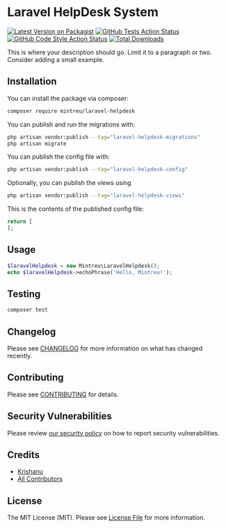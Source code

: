 # Laravel HelpDesk System

[![Latest Version on Packagist](https://img.shields.io/packagist/v/mintreu/laravel-helpdesk.svg?style=flat-square)](https://packagist.org/packages/mintreu/laravel-helpdesk)
[![GitHub Tests Action Status](https://img.shields.io/github/actions/workflow/status/mintreu/laravel-helpdesk/run-tests.yml?branch=main&label=tests&style=flat-square)](https://github.com/mintreu/laravel-helpdesk/actions?query=workflow%3Arun-tests+branch%3Amain)
[![GitHub Code Style Action Status](https://img.shields.io/github/actions/workflow/status/mintreu/laravel-helpdesk/fix-php-code-style-issues.yml?branch=main&label=code%20style&style=flat-square)](https://github.com/mintreu/laravel-helpdesk/actions?query=workflow%3A"Fix+PHP+code+styling"+branch%3Amain)
[![Total Downloads](https://img.shields.io/packagist/dt/mintreu/laravel-helpdesk.svg?style=flat-square)](https://packagist.org/packages/mintreu/laravel-helpdesk)



This is where your description should go. Limit it to a paragraph or two. Consider adding a small example.

## Installation

You can install the package via composer:

```bash
composer require mintreu/laravel-helpdesk
```

You can publish and run the migrations with:

```bash
php artisan vendor:publish --tag="laravel-helpdesk-migrations"
php artisan migrate
```

You can publish the config file with:

```bash
php artisan vendor:publish --tag="laravel-helpdesk-config"
```

Optionally, you can publish the views using

```bash
php artisan vendor:publish --tag="laravel-helpdesk-views"
```

This is the contents of the published config file:

```php
return [
];
```

## Usage

```php
$laravelHelpdesk = new Mintreu\LaravelHelpdesk();
echo $laravelHelpdesk->echoPhrase('Hello, Mintreu!');
```

## Testing

```bash
composer test
```

## Changelog

Please see [CHANGELOG](CHANGELOG.md) for more information on what has changed recently.

## Contributing

Please see [CONTRIBUTING](.github/CONTRIBUTING.md) for details.

## Security Vulnerabilities

Please review [our security policy](../../security/policy) on how to report security vulnerabilities.

## Credits

- [Krishanu](https://github.com/krishzzi)
- [All Contributors](../../contributors)

## License

The MIT License (MIT). Please see [License File](LICENSE.md) for more information.

